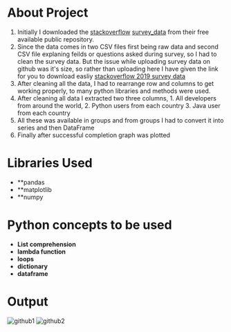 # About Project
1. Initially I downloaded the [stackoverflow](https://stackoverflow.com/) [survey_data](https://insights.stackoverflow.com/survey) from their free available public repository.
2. Since the data comes in two CSV files first being raw data and second CSV file explaning feilds or questions asked during survey, so I had to clean the survey data. But the issue while 
uploading survey data on github was it's size, so rather than uploading here I have given the link for you to download easliy [stackoverflow 2019 survey data](https://insights.stackoverflow.com/survey)
3. After cleaning all the data, I had to rearrange row and columns to get working properly, to many python libraries and methods were used.
4. After cleaning all data I extracted two three columns, 1. All developers from around the world, 2. Python users from each country 3. Java user from each country
5. All these was available in groups and from groups I had to convert it into series and then DataFrame
6. Finally after successful completion graph was plotted

# Libraries Used
 - **pandas
 - **matplotlib
 - **numpy
 
 # Python concepts to be used
 - **List comprehension**
 - **lambda function**
 - **loops**
 - **dictionary**
 - **dataframe**


# Output
![github1](https://user-images.githubusercontent.com/66062385/127739279-0d73dcb1-d604-4d72-bb59-bff84b82d7b3.PNG)
![github2](https://user-images.githubusercontent.com/66062385/127739293-a0d01f3a-a6b6-4470-b3b8-5b139bd313a9.PNG)
